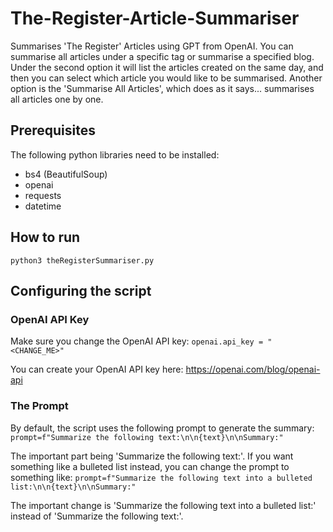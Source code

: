 # The-Register-Article-Summariser
Summarises 'The Register' Articles using GPT from OpenAI. You can summarise all articles under a specific tag or summarise a specified blog. Under the second option it will list the articles created on the same day, and then you can select which article you would like to be summarised. Another option is the 'Summarise All Articles', which does as it says... summarises all articles one by one.

## Prerequisites
The following python libraries need to be installed:
* bs4 (BeautifulSoup)
* openai
* requests
* datetime

## How to run
`python3 theRegisterSummariser.py`

## Configuring the script
### OpenAI API Key
Make sure you change the OpenAI API key:
`openai.api_key = "<CHANGE_ME>"`

You can create your OpenAI API key here: https://openai.com/blog/openai-api

### The Prompt
By default, the script uses the following prompt to generate the summary:
`prompt=f"Summarize the following text:\n\n{text}\n\nSummary:"`

The important part being 'Summarize the following text:'. If you want something like a bulleted list instead, you can change the prompt to something like:
`prompt=f"Summarize the following text into a bulleted list:\n\n{text}\n\nSummary:"`

The important change is 'Summarize the following text into a bulleted list:' instead of 'Summarize the following text:'. 
